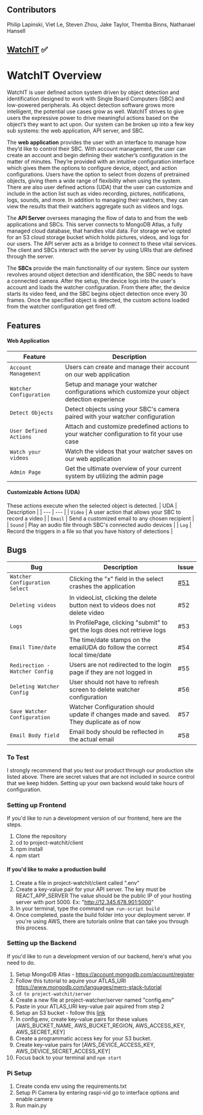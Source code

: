 ## Contributors
Philip Lapinski, Viet Le, Steven Zhou, Jake Taylor, Themba Binns, Nathanael Hansell

## [WatchIT](http://18.207.245.254/) :white_check_mark:

# WatchIT Overview
WatchIT is user defined action system driven by object detection and identification designed to work with Single Board Computers (SBC) and low-powered peripherals. As object detection software grows more intelligent, the potential use cases grow as well. WatchIT strives to give users the expressive power to drive meaningful actions based on the object’s they want to act upon. Our system can be broken up into a few key sub systems: the web application, API server, and SBC.

The **web application** provides the user with an interface to manage how they’d like to control their SBC. With account management, the user can create an account and begin defining their watcher’s configuration in the matter of minutes. They’re provided with an intuitive configuration interface which gives them the options to configure device, object, and action configurations. Users have the option to select from dozens of pretrained objects, giving them a wide range of flexibility when using the system. There are also user defined actions (UDA) that the user can customize and include in the action list such as video recording, pictures, notifications, logs, sounds, and more. In addition to managing their watchers, they can view the results that their watchers aggregate such as videos and logs. 
 
The **API Server** oversees managing the flow of data to and from the web applications and SBCs. This server connects to MongoDB Atlas, a fully managed cloud database, that handles vital data. For storage we’ve opted for an S3 cloud storage bucket which holds pictures, videos, and logs for our users. The API server acts as a bridge to connect to these vital services. The client and SBCs interact with the server by using URIs that are defined through the server. 
 
The **SBCs** provide the main functionality of our system. Since our system revolves around object detection and identification, the SBC needs to have a connected camera. After the setup, the device logs into the user's account and loads the watcher configuration. From there after, the device starts its video feed, and the SBC begins object detection once every 30 frames. Once the specified object is detected, the custom actions loaded from the watcher configuration get fired off.

## Features

#### Web Application
| Feature | Description |
| --- | --- |
| `Account Management` | Users can create and manage their account on our web application |
| `Watcher Configuration` | Setup and manage your watcher configurations which customize your object detection experience |
| `Detect Objects` | Detect objects using your SBC's camera paired with your watcher configuration |
| `User Defined Actions` | Attach and customize predefined actions to your watcher configuration to fit your use case |
| `Watch your videos` | Watch the videos that your watcher saves on our web application |
| `Admin Page` | Get the ultimate overview of your current system by utilizing the admin page |

#### Customizable Actions (UDA)
These actions execute when the selected object is detected.
| UDA | Description |
| --- | --- |
| `Video` | A user action that allows your SBC to record a video |
| `Email` | Send a customized email to any chosen recipient |
| `Sound` | Play an audio file through SBC's connected audio devices |
| `Log` | Record the triggers in a file so that you have history of detections |


## Bugs
| Bug | Description | Issue |
| --- | --- | --- |
| `Watcher Configuration Select` | Clicking the "x" field in the select crashes the application | [#51](#51)
| `Deleting videos` | In videoList, clicking the delete button next to videos does not delete video | #52
| `Logs` | In ProfilePage, clicking "submit" to get the logs does not retrieve logs | #53
| `Email Time/date` | The time/date stamps on the emailUDA do follow the correct local time/date | #54
| `Redirection - Watcher Config` | Users are not redirected to the login page if they are not logged in | #55
| `Deleting Watcher Config` | User should not have to refresh screen to delete watcher configuration | #56
| `Save Watcher Configuration` | Watcher Configuration should update if changes made and saved. They duplicate as of now | #57
| `Email Body field` | Email body should be reflected in the actual email | #58


### To Test
I strongly recommend that you test our product through our production site listed above. There are secret values that are not included in source control that we keep hidden. Setting up your own backend would take hours of configuration.

### Setting up Frontend
If you'd like to run a development version of our frontend, here are the steps.
1. Clone the repository
2. cd to project-watchit/client
3. npm install
4. npm start

#### If you'd like to make a production build
1. Create a file in project-watchit/client called ".env"
2. Create a key-value pair for your API server.
   The key must be REACT_APP_SERVER
   The value should be the public IP of your hosting server with port 5000. Ex: "http://12.345.678.901:5000"
3. In your terminal, type the command `npm run-script build`
4. Once completed, paste the build folder into your deployment server. If you're using AWS, there are tutorials online that can take you through this process.

### Setting up the Backend
If you'd like to run a development version of our backend, here's what you need to do.
1. Setup MongoDB Atlas - https://account.mongodb.com/account/register
2. Follow this tutorial to aquire your ATLAS_URI https://www.mongodb.com/languages/mern-stack-tutorial
3. `cd to project-watchit/server`
4. Create a new file at project-watcher/server named "config.env"
5. Paste in your ATLAS_URI key-value pair aquired from step 2
6. Setup an S3 bucket - follow this [link](https://www.youtube.com/watch?v=e6w9LwZJFIA)
7. In config.env, create key-value pairs for these values [AWS_BUCKET_NAME, AWS_BUCKET_REGION, AWS_ACCESS_KEY, AWS_SECRET_KEY]
8. Create a programmatic access key for your S3 bucket.
9. Create key-value pairs for [AWS_DEVICE_ACCESS_KEY, AWS_DEVICE_SECRET_ACCESS_KEY]
10. Focus back to your terminal and `npm start`

### Pi Setup
1. Create conda env using the requirements.txt
2. Setup Pi Camera by entering raspi-vid go to interface options and enable camera
3. Run main.py
